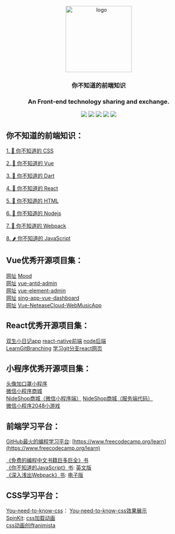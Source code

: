 <p align="center">
  <a href="https://github.com/shunyue1320/frontend-question" target="_blank">
    <img width="180" src="https://iconfont.alicdn.com/t/1b67e9e2-e6db-429e-8a47-5d32d9d89f9b.png" alt="logo">
  </a>
</p>

<div align="center">
<h3>你不知道的前端知识<h3>

An Front-end technology sharing and exchange.

[![](https://img.shields.io/badge/Juejin-掘金-007FFF)](https://juejin.im/user/3702810894152983)
[![](https://img.shields.io/badge/CSDN-博客-E33E33)](https://blog.csdn.net/qq_41614928)
[![](https://img.shields.io/badge/Zhihu-知乎-0084FF)](https://www.zhihu.com/people/shun-yue-45)
[![](https://img.shields.io/badge/bilili-哔哩哔哩-FF69b4)](https://space.bilibili.com/475498258)
[![](https://img.shields.io/badge/公众号-爱看编程-7ED957)](#爱看编程)

</div>


## 你不知道的前端知识：

[1. 🍦 你不知道的 CSS](https://github.com/shunyue1320/frontend-question/blob/master/你不知道的CSS.md)  

[2. 🌾 你不知道的 Vue](https://github.com/shunyue1320/frontend-question/blob/master/你不知道的Vue.md)  

[3. 🌱 你不知道的 Dart](https://github.com/shunyue1320/frontend-question/blob/master/你不知道的Dart.md)  

[4. 🍆 你不知道的 React](https://github.com/shunyue1320/frontend-question/blob/master/你不知道的React.md)  

[5. 🍨 你不知道的 HTML](https://github.com/shunyue1320/frontend-question/blob/master/你不知道的HTML.md)  

[6. 🥗 你不知道的 Nodejs](https://github.com/shunyue1320/frontend-question/blob/master/你不知道的Nodejs.md)  

[7. 🍇 你不知道的 Webpack](https://github.com/shunyue1320/frontend-question/blob/master/你不知道的Webpack.md)  

[8. 🌶 你不知道的 JavaScript](https://github.com/shunyue1320/frontend-question/blob/master/你不知道的JavaScript.md)  




## Vue优秀开源项目集：  
[网址](https://raindays.cn/1400) [Mood](https://github.com/wsydxiangwang/Mood)  
[网址](https://iczer.gitee.io/vue-antd-admin/#/login) [vue-antd-admin](https://github.com/iczer/vue-antd-admin)  
[网址](https://panjiachen.github.io/vue-element-admin/#/dashboard) [vue-element-admin](https://github.com/PanJiaChen/vue-element-admin)  
[网址](https://demo.flatlogic.com/sing-app-vue-dashboard/#/app/dashboard) [sing-app-vue-dashboard](https://github.com/flatlogic/sing-app-vue-dashboard)  
[网址](http://123.56.175.108/#/individuation) [Vue-NeteaseCloud-WebMusicApp](https://github.com/daoshengfu/Vue-NeteaseCloud-WebMusicApp)  



## React优秀开源项目集： 
[双生小日记app](https://www.bilibili.com/video/av26702790) [react-native前端](https://github.com/oh-bear/2life.git) [node后端](https://github.com/airingursb/2life-server)  
[LearnGitBranching](https://github.com/pcottle/learnGitBranching) [学习git分支react网页](https://oschina.gitee.io/learn-git-branching/?NODEMO)  

## 小程序优秀开源项目集： 
[头像加口罩小程序](https://github.com/infinityu/mina-wear-mask)  
[微信小程序商城](https://github.com/EastWorld/wechat-app-mall)  
[NideShop商城（微信小程序端）](https://github.com/tumobi/nideshop-mini-program) [NideShop商城（服务端代码）](https://github.com/tumobi/nideshop)  
[微信小程序2048小游戏](https://github.com/natee/wxapp-2048)  


## 前端学习平台：
[GitHub最火的编程学习平台](https://github.com/freeCodeCamp/freeCodeCamp): [https://www.freecodecamp.org/learn](https://www.freecodecamp.org/learn)  

[《免费的编程中文书籍巨多巨全》书](https://github.com/justjavac/free-programming-books-zh_CN)  
[《你不知道的JavaScript》书](https://github.com/getify/You-Dont-Know-JS): [英文版](https://github.com/getify/You-Dont-Know-JS/blob/2nd-ed/get-started/README.md)  
[《深入浅出Webpack》书](https://github.com/gwuhaolin/dive-into-webpack): [电子版](http://webpack.wuhaolin.cn/)  

## CSS学习平台：
[You-need-to-know-css](https://github.com/l-hammer/You-need-to-know-css)： [You-need-to-know-css效果展示](https://lhammer.cn/You-need-to-know-css/#/zh-cn/typing)  
[SpinKit](https://github.com/tobiasahlin/SpinKit): [css加载动画](https://tobiasahlin.com/spinkit/)  
[css动画创作animista](https://animista.net/)  
